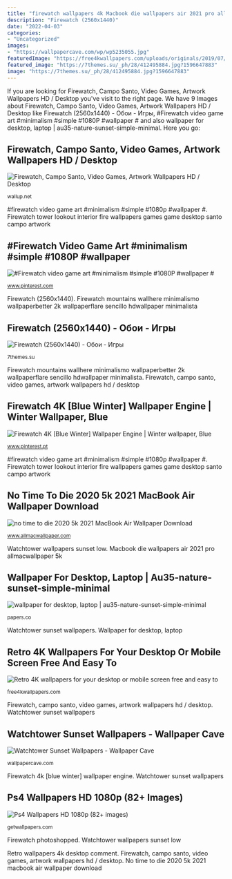 ```yaml
---
title: "firewatch wallpapers 4k Macbook die wallpapers air 2021 pro allmacwallpaper 5k"
description: "Firewatch (2560x1440)"
date: "2022-04-03"
categories:
- "Uncategorized"
images:
- "https://wallpapercave.com/wp/wp5235055.jpg"
featuredImage: "https://free4kwallpapers.com/uploads/originals/2019/07/09/retro--wallpaper.jpg"
featured_image: "https://7themes.su/_ph/28/412495884.jpg?1596647883"
image: "https://7themes.su/_ph/28/412495884.jpg?1596647883"
---
```


If you are looking for Firewatch, Campo Santo, Video Games, Artwork Wallpapers HD / Desktop you've visit to the right page. We have 9 Images about Firewatch, Campo Santo, Video Games, Artwork Wallpapers HD / Desktop like Firewatch (2560x1440) - Обои - Игры, #Firewatch video game art #minimalism #simple #1080P #wallpaper # and also wallpaper for desktop, laptop | au35-nature-sunset-simple-minimal. Here you go:

## Firewatch, Campo Santo, Video Games, Artwork Wallpapers HD / Desktop

![Firewatch, Campo Santo, Video Games, Artwork Wallpapers HD / Desktop](http://wallup.net/wp-content/uploads/2016/01/32445-Firewatch-Campo_Santo-video_games-artwork.jpg "Watchtower wallpapers sunset low")

<small>wallup.net</small>

#firewatch video game art #minimalism #simple #1080p #wallpaper #. Firewatch tower lookout interior fire wallpapers games game desktop santo campo artwork

## #Firewatch Video Game Art #minimalism #simple #1080P #wallpaper #

![#Firewatch video game art #minimalism #simple #1080P #wallpaper #](https://i.pinimg.com/736x/18/91/be/1891becf5ed85b13a5966f6c9856b356.jpg "No time to die 2020 5k 2021 macbook air wallpaper download")

<small>www.pinterest.com</small>

Firewatch (2560x1440). Firewatch mountains wallhere minimalismo wallpaperbetter 2k wallpaperflare sencillo hdwallpaper minimalista

## Firewatch (2560x1440) - Обои - Игры

![Firewatch (2560x1440) - Обои - Игры](https://7themes.su/_ph/28/412495884.jpg?1596647883 "#firewatch video game art #minimalism #simple #1080p #wallpaper #")

<small>7themes.su</small>

Firewatch mountains wallhere minimalismo wallpaperbetter 2k wallpaperflare sencillo hdwallpaper minimalista. Firewatch, campo santo, video games, artwork wallpapers hd / desktop

## Firewatch 4K [Blue Winter] Wallpaper Engine | Winter Wallpaper, Blue

![Firewatch 4K [Blue Winter] Wallpaper Engine | Winter wallpaper, Blue](https://i.pinimg.com/736x/2c/39/07/2c3907a23f44b8a683e6d065947b0e15.jpg "Wallpaper for desktop, laptop")

<small>www.pinterest.pt</small>

#firewatch video game art #minimalism #simple #1080p #wallpaper #. Firewatch tower lookout interior fire wallpapers games game desktop santo campo artwork

## No Time To Die 2020 5k 2021 MacBook Air Wallpaper Download

![no time to die 2020 5k 2021 MacBook Air Wallpaper Download](https://res.allmacwallpaper.com/get/MacBook-Pro-15-inch-wallpapers/no-time-to-die-2020-5k-2021-1440x900/22131-4.jpg "Simple minimal nature illustration sunset desktop laptop 1920 1080 1600 papers")

<small>www.allmacwallpaper.com</small>

Watchtower wallpapers sunset low. Macbook die wallpapers air 2021 pro allmacwallpaper 5k

## Wallpaper For Desktop, Laptop | Au35-nature-sunset-simple-minimal

![wallpaper for desktop, laptop | au35-nature-sunset-simple-minimal](http://papers.co/wallpaper/papers.co-au35-nature-sunset-simple-minimal-illustration-art-red-25-wallpaper.jpg "Firewatch mountains wallhere minimalismo wallpaperbetter 2k wallpaperflare sencillo hdwallpaper minimalista")

<small>papers.co</small>

Watchtower sunset wallpapers. Wallpaper for desktop, laptop

## Retro 4K Wallpapers For Your Desktop Or Mobile Screen Free And Easy To

![Retro 4K wallpapers for your desktop or mobile screen free and easy to](https://free4kwallpapers.com/uploads/originals/2019/07/09/retro--wallpaper.jpg "Retro 4k wallpapers for your desktop or mobile screen free and easy to")

<small>free4kwallpapers.com</small>

Firewatch, campo santo, video games, artwork wallpapers hd / desktop. Watchtower sunset wallpapers

## Watchtower Sunset Wallpapers - Wallpaper Cave

![Watchtower Sunset Wallpapers - Wallpaper Cave](https://wallpapercave.com/wp/wp5235055.jpg "Watchtower wallpapers sunset low")

<small>wallpapercave.com</small>

Firewatch 4k [blue winter] wallpaper engine. Watchtower sunset wallpapers

## Ps4 Wallpapers HD 1080p (82+ Images)

![Ps4 Wallpapers HD 1080p (82+ images)](http://getwallpapers.com/wallpaper/full/6/c/a/515594.jpg "Macbook die wallpapers air 2021 pro allmacwallpaper 5k")

<small>getwallpapers.com</small>

Firewatch photoshopped. Watchtower wallpapers sunset low

Retro wallpapers 4k desktop comment. Firewatch, campo santo, video games, artwork wallpapers hd / desktop. No time to die 2020 5k 2021 macbook air wallpaper download
